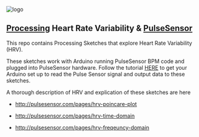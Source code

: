 ![logo](https://avatars0.githubusercontent.com/u/7002937?v=3&s=200)


## <a href="https://processing.org"> Processing</a> Heart Rate Variability & <a href="http://www.pulsesensor.com">PulseSensor</a>

This repo contains Processing Sketches that explore Heart Rate Variability (HRV).

These sketches work with Arduino running PulseSensor BPM code and plugged into PulseSensor hardware. Follow the tutorial [HERE](https://pulsesensor.com/pages/getting-advanced) to get your Arduino set up to read the Pulse Sensor signal and output data to these sketches.

A thorough description of HRV and explication of these sketches are here

*	 http://pulsesensor.com/pages/hrv-poincare-plot

*  http://pulsesensor.com/pages/hrv-time-domain

*  http://pulsesensor.com/pages/hrv-freqeuncy-domain
